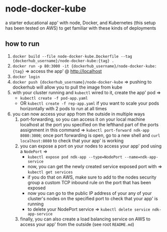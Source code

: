# node-docker-kube

a starter educational app' with node, Docker, and Kubernetes (this setup has been tested on AWS) to get familiar with these kinds of deployments

## how to run

1. `docker build --file node-docker-kube.Dockerfile --tag {dockerhub_username}/node-docker-kube:{tag} .`
2. `docker run -p 80:3000 -it {dockerhub_username}/node-docker-kube:{tag}` => access the app' @ <http://localhost>
3. `docker login`
4. `docker push {dockerhub_username}/node-docker-kube` => pushing to dockerhub will allow you to pull the image from kube
5. with your cluster running and `kubectl` wired to it, create the app' pod =>
   - `kubectl create -f pod-app.yaml`
   - OR `kubectl create -f rep-app.yaml` if you want to scale your pods horizontally with 2 pods to run at all times
6. you can now access your app from the outside in multiple ways
   1. port-forwarding, so you can access it on your local machine localhost at the port you specified on the lefthand part of the ports assignment in this command => `kubectl port-forward ndk-app 8080:3000`; once port forwarding is open, go to a new shell and `curl localhost:8080` to check that your app' is working
   2. you can expose a port on your nodes to access your app' pod using a `NodePort` =>
      - `kubectl expose pod ndk-app --type=NodePort --name=ndk-app-service`
      - now, you can get the newly created service exposed port with => `kubectl get services`
      - if you do that on AWS, make sure to add to the nodes security group a custom TCP inbound rule on the port that has been exposed
      - now you can go to the public IP address of your any of your cluster's nodes on the specified port to check that your app' is running
      - to delete your NodePort service => `kubectl delete service ndk-app-service`
   3. finally, you can also create a load balancing service on AWS to access your app' from the outside (see root `README.md`)
